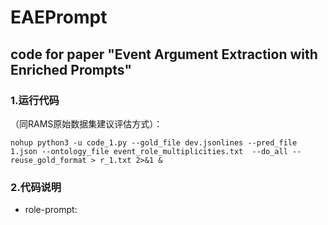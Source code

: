 # EAEPrompt

## code for paper "Event Argument Extraction with Enriched Prompts"


### 1.运行代码
（同RAMS原始数据集建议评估方式）：
```
nohup python3 -u code_1.py --gold_file dev.jsonlines --pred_file 1.json --ontology_file event_role_multiplicities.txt  --do_all --reuse_gold_format > r_1.txt 2>&1 &
```

### 2.代码说明

- role-prompt:
